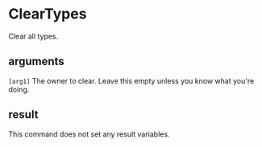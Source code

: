 # ClearTypes

Clear all types.

## arguments

`[arg1]` The owner to clear. Leave this empty unless you know what you're doing.

## result

This command does not set any result variables.
